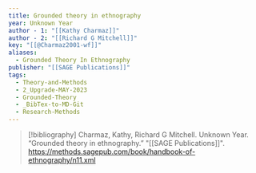 ```yaml
---
title: Grounded theory in ethnography
year: Unknown Year
author - 1: "[[Kathy Charmaz]]"
author - 2: "[[Richard G Mitchell]]"
key: "[[@Charmaz2001-wf]]"
aliases:
  - Grounded Theory In Ethnography
publisher: "[[SAGE Publications]]"
tags:
  - Theory-and-Methods
  - 2_Upgrade-MAY-2023
  - Grounded-Theory
  - _BibTex-to-MD-Git
  - Research-Methods
---
```


> [!bibliography]
> Charmaz, Kathy, Richard G Mitchell. Unknown Year. “Grounded theory in ethnography.” "[[SAGE Publications]]". https://methods.sagepub.com/book/handbook-of-ethnography/n11.xml